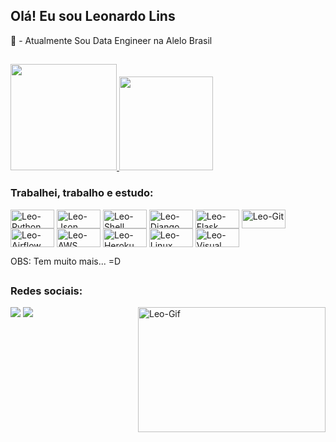 ## Olá! Eu sou Leonardo Lins

 
<div>
  <g-emoji class="g-emoji" alias="briefcase" fallback-src="https://github.githubassets.com/images/icons/emoji/unicode/1f4bc.png">💼</g-emoji> - Atualmente Sou Data Engineer na Alelo Brasil
</div>

##

<div>
<a href="https://github.com/leonardolinsalves">
  <img height="170em" src="https://github-readme-stats.vercel.app/api?username=leonardolinsalves&theme=vision-friendly-dark&show_icons=true">
  <img height="150em" src="https://github-readme-stats.vercel.app/api/top-langs/?username=leonardolinsalves&layout=compact&langs_count=16&theme=vision-friendly-dark">
</a>
</div>

### Trabalhei, trabalho e estudo:
<div>
  <img align="center" alt="Leo-Python" height="30" width="70" src="https://img.shields.io/badge/Python-FFD43B?style=for-the-badge&logo=python&logoColor=darkgreen">
  <img align="center" alt="Leo-Json" height="30" width="70" src="https://img.shields.io/badge/json-5E5C5C?style=for-the-badge&logo=json&logoColor=white">
  <img align="center" alt="Leo-Shell" height="30" width="70" src="https://img.shields.io/badge/Shell_Script-121011?style=for-the-badge&logo=gnu-bash&logoColor=white">
  <img align="center" alt="Leo-Django" height="30" width="70" src="https://img.shields.io/badge/Django-092E20?style=for-the-badge&logo=django&logoColor=green">
  <img align="center" alt="Leo-Flask" height="30" width="70" src="https://img.shields.io/badge/Flask-000000?style=for-the-badge&logo=flask&logoColor=white">
  <img align="center" alt="Leo-Git" height="30" width="70" src="https://img.shields.io/badge/Git-F05032?style=for-the-badge&logo=git&logoColor=white">
  <img align="center" alt="Leo-Airflow" height="30" width="70" src="https://img.shields.io/badge/Airflow-017CEE?style=for-the-badge&logo=Apache%20Airflow&logoColor=white">
  <img align="center" alt="Leo-AWS" height="30" width="70" src="https://img.shields.io/badge/Amazon_AWS-FF9900?style=for-the-badge&logo=amazonaws&logoColor=white">
  <img align="center" alt="Leo-Heroku" height="30" width="70" src="https://img.shields.io/badge/Heroku-430098?style=for-the-badge&logo=heroku&logoColor=white">
  <img align="center" alt="Leo-Linux" height="30" width="70" src="https://img.shields.io/badge/Linux-FCC624?style=for-the-badge&logo=linux&logoColor=black">
  <img align="center" alt="Leo-Visual" height="30" width="70" src="https://img.shields.io/badge/Visual_Studio_Code-0078D4?style=for-the-badge&logo=visual%20studio%20code&logoColor=white">
 
  
   
  
OBS: Tem muito mais... =D
</div>

##

### Redes sociais:
<div>
  <img align="right" alt="Leo-Gif" height="200" width="300" src="http://clubedosgeeks.com.br/wp-content/uploads/2016/01/funcionou.gif">
  <a href="https://br.linkedin.com/in/leonardolinsalves" target"_blank"><img src="https://img.shields.io/badge/LinkedIn-0077B5?style=for-the-badge&logo=linkedin&logoColor=white"></a>
  <a href="https://br.linkedin.com/in/leonardolinsalves" target"_blank"><img src="https://img.shields.io/badge/Instagram-E4405F?style=for-the-badge&logo=instagram&logoColor=white"></a>
</div>

##
